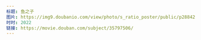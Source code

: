 ```yaml
---
标题: 鱼之子
图片: https://img9.doubanio.com/view/photo/s_ratio_poster/public/p2884266466.jpg
时时: 2022
链接: https://movie.douban.com/subject/35797506/
---
```

